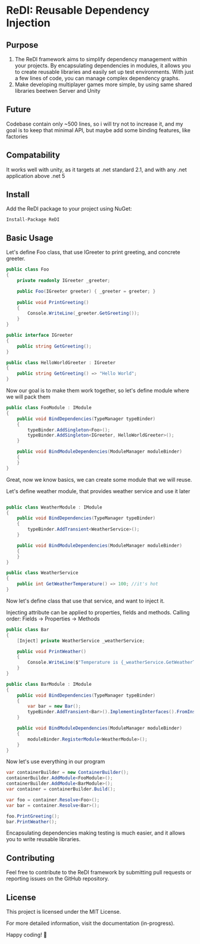 # ReDI: Reusable Dependency Injection
## Purpose
1. The ReDI framework aims to simplify dependency management within your projects. By encapsulating dependencies in modules, it allows you to create reusable libraries and easily set up test environments. With just a few lines of code, you can manage complex dependency graphs.
2. Make developing multiplayer games more simple, by using same shared libraries beetwen Server and Unity
## Future
Codebase contain only ~500 lines, so i will try not to increase it, and my goal is to keep that minimal API, but maybe add some binding features, like factories

## Compatability
It works well with unity, as it targets at .net standard 2.1, and with any .net application above .net 5

## Install
Add the ReDI package to your project using NuGet:
```
Install-Package ReDI
```

## Basic Usage

Let's define Foo class, that use IGreeter to print greeting, and concrete greeter.
```cs
public class Foo 
{
    private readonly IGreeter _greeter;

    public Foo(IGreeter greeter) { _greeter = greeter; }
    
    public void PrintGreeting()
    {
        Console.WriteLine(_greeter.GetGreeting());
    }
}

public interface IGreeter
{
    public string GetGreeting();
}

public class HelloWorldGreeter : IGreeter
{
    public string GetGreeting() => "Hello World";
}
```
Now our goal is to make them work together, so let's define module where we will pack them
```cs
public class FooModule : IModule
{
    public void BindDependencies(TypeManager typeBinder)
    {
        typeBinder.AddSingleton<Foo>();
        typeBinder.AddSingleton<IGreeter, HelloWorldGreeter>();
    }

    public void BindModuleDependencies(ModuleManager moduleBinder)
    {
    }
}
```
Great, now we know basics, we can create some module that we will reuse.

Let's define weather module, that provides weather service and use it later
```cs

public class WeatherModule : IModule
{
    public void BindDependencies(TypeManager typeBinder)
    {
        typeBinder.AddTransient<WeatherService>();
    }

    public void BindModuleDependencies(ModuleManager moduleBinder)
    {
    }
}

public class WeatherService
{
    public int GetWeatherTemperature() => 100; //it's hot
}
```

Now let's define class that use that service, and want to inject it.

Injecting attribute can be applied to properties, fields and methods. 
Calling order: Fields -> Properties -> Methods
```cs
public class Bar
{
    [Inject] private WeatherService _weatherService;

    public void PrintWeather()
    {
        Console.WriteLine($"Temperature is {_weatherService.GetWeatherTemperature()}");
    }
}

public class BarModule : IModule
{
    public void BindDependencies(TypeManager typeBinder)
    {
        var bar = new Bar();
        typeBinder.AddTransient<Bar>().ImplementingInterfaces().FromInstance(bar);
    }

    public void BindModuleDependencies(ModuleManager moduleBinder)
    {
        moduleBinder.RegisterModule<WeatherModule>();
    }
}

```

Now let's use everything in our program
```cs
var containerBuilder = new ContainerBuilder();
containerBuilder.AddModule<FooModule>();
containerBuilder.AddModule<BarModule>();
var container = containerBuilder.Build();

var foo = container.Resolve<Foo>();
var bar = container.Resolve<Bar>();

foo.PrintGreeting();
bar.PrintWeather();
```

Encapsulating dependencies making testing is much easier, and it allows you to write reusable libraries.

## Contributing
Feel free to contribute to the ReDI framework by submitting pull requests or reporting issues on the GitHub repository.

## License
This project is licensed under the MIT License.

For more detailed information, visit the documentation (in-progress).

Happy coding! 🚀
